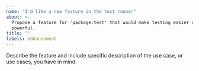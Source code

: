 ```yaml
---
name: "I'd like a new feature in the test runner"
about: >-
  Propose a feature for 'package:test' that would make testing easier or more
  powerful.
title: ""
labels: enhancement
---
```

Describe the feature and include specific description of the use case, or use
cases, you have in mind.
